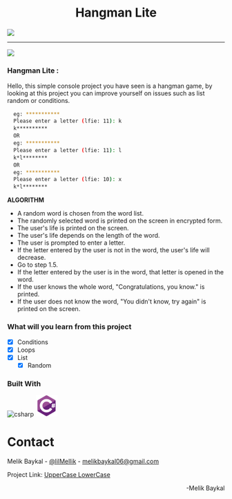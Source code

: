 <h1 align="center">Hangman Lite</h1>
<img align="center" src="https://user-images.githubusercontent.com/76618468/187656424-875e09db-d2ff-4910-8bde-f38c5149abd3.jpg">
<hr>
<img align="center" src="https://user-images.githubusercontent.com/76618468/187279721-8e096393-8155-46cd-91c9-996e254651e0.jpg">

<h3>Hangman Lite :</h3>

Hello, this simple console project you have seen is a hangman game, by looking at this project you can improve yourself on issues such as list random or conditions.

```bash
  eg: ***********
  Please enter a letter (lfie: 11): k
  k**********
  OR
  eg: ***********
  Please enter a letter (lfie: 11): l
  k*l********
  OR
  eg: ***********
  Please enter a letter (lfie: 10): x
  k*l********
```

<b>ALGORITHM</b>

- A random word is chosen from the word list.
- The randomly selected word is printed on the screen in encrypted form.
- The user's life is printed on the screen.
- The user's life depends on the length of the word.
- The user is prompted to enter a letter.
- If the letter entered by the user is not in the word, the user's life will decrease.
- Go to step 1.5.
- If the letter entered by the user is in the word, that letter is opened in the word.
- If the user knows the whole word, "Congratulations, you know." is printed.
- If the user does not know the word, "You didn't know, try again" is printed on the screen.

<h3>What will you learn from this project</h3>

- [x] Conditions
- [x] Loops
- [x] List
    - [x] Random

<h3>Built With</h3>
<img src="https://user-images.githubusercontent.com/76618468/185224412-9aa949ad-6e10-4304-9385-8ca74633934b.png" alt="csharp" width="50" height="50"/>
<img src="https://raw.githubusercontent.com/devicons/devicon/master/icons/csharp/csharp-original.svg" alt="csharp" width="50" height="50"/>

<h1>Contact</h1>

Melik Baykal - [@lilMellik](https://twitter.com/lilMellik) - melikbaykal06@gmail.com

Project Link: [UpperCase LowerCase](https://github.com/Melik-B/UppercaseLowercase)

<p align="right">-Melik Baykal</p>
